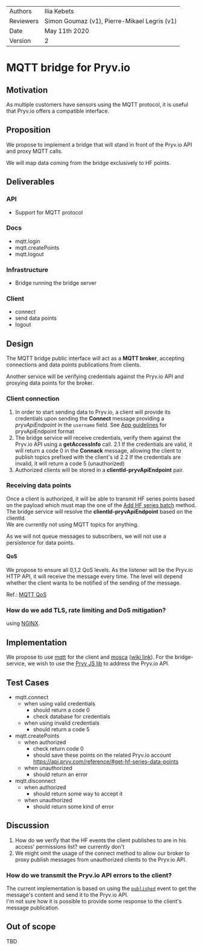 |         |                       |
| ------- | --------------------- |
| Authors | Ilia Kebets |
| Reviewers | Simon Goumaz (v1), Pierre-Mikael Legris (v1) |
| Date    | May 11th 2020 |
| Version | 2                  |

# MQTT bridge for Pryv.io

## Motivation

As multiple customers have sensors using the MQTT protocol, it is useful that Pryv.io offers a compatible interface.

## Proposition

We propose to implement a bridge that will stand in front of the Pryv.io API and proxy MQTT calls.

We will map data coming from the bridge exclusively to HF points.

## Deliverables

### API

- Support for MQTT protocol

### Docs

- mqtt.login
- mqtt.createPoints
- mqtt.logout

### Infrastructure

- Bridge running the bridge server

### Client

- connect
- send data points
- logout

## Design

The MQTT bridge public interface will act as a **MQTT broker**, accepting connections and data points publications from clients.

Another service will be verifying credentials against the Pryv.io API and proxying data points for the broker.

### Client connection

1. In order to start sending data to Pryv.io, a client will provide its credentials upon sending the **Connect** message providing a *pryvApiEndpoint* in the `username` field. See [App guidelines](https://api.pryv.com/guides/app-guidelines/) for pryvApiEndpoint format
2. The bridge service will receive credentials, verify them against the Pryv.io API using a **getAccessInfo** call.
  2.1 If the credentials are valid, it will return a code 0 in the **Connack** message, allowing the client to publish topics prefixed with the client's id
  2.2 If the credentials are invalid, it will return a code 5 (unauthorized)
3. Authorized clients will be stored in a **clientId-pryvApiEndpoint** pair.

### Receiving data points

Once a client is authorized, it will be able to transmit HF series points based on the payload which must map the one of the [Add HF series batch](https://api.pryv.com/reference/#add-hf-series-batch) method. The bridge service will resolve the **clientId-pryvApiEndpoint** based on the clientId.  
We are currently not using MQTT topics for anything.

As we will not queue messages to subscribers, we will not use a persistence for data points.

#### QoS

We propose to ensure all 0,1,2 QoS levels. As the listener will be the Pryv.io HTTP API, it will receive the message every time. The level will depend whether the client wants to be notified of the sending of the message.

Ref.: [MQTT QoS](https://www.hivemq.com/blog/mqtt-essentials-part-6-mqtt-quality-of-service-levels/)

### How do we add TLS, rate limiting and DoS mitigation?

using [NGINX](https://www.nginx.com/blog/nginx-plus-iot-security-encrypt-authenticate-mqtt/).

## Implementation

We propose to use [mqtt](https://www.npmjs.com/package/mqtt) for the client and [mosca](https://www.npmjs.com/package/mosca) ([wiki link](https://github.com/moscajs/mosca/wiki)). For the bridge-service, we wish to use the [Pryv JS lib](https://www.npmjs.com/package/pryv) to address the Pryv.io API.

## Test Cases

- mqtt.connect
  - when using valid credentials
    - should return a code 0
    - check database for credentials
  - when using invalid credentials
    - should return a code 5
- mqtt.createPoints
  - when authorized
    - check return code 0
    - should save these points on the related Pryv.io account https://api.pryv.com/reference/#get-hf-series-data-points
  - when unauthorized
    - should return an error
- mqtt.disconnect
  - when authorized
    - should return some way to accept it
  - when unauthorized
    - should return some kind of error

## Discussion

1. How do we verify that the HF events the client publishes to are in his access' permissions list? we currently don't
2. We might omit the usage of the connect method to allow our broker to proxy publish messages from unauthorized clients to the Pryv.io API.

### How do we transmit the Pryv.io API errors to the client?

The current implementation is based on using the [`published`](https://github.com/moscajs/mosca/wiki/Mosca-basic-usage#receiving-data-from-clients) event to get the message's content and send it to the Pryv.io API.  
I'm not sure how it is possible to provide some response to the client's message publication.

## Out of scope

TBD
